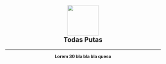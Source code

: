 <h2 align="center" > <img src="https://www.enter.co/?attachment_id=179561" height="100"><br> <strong>Todas Putas</strong> </h2>

---

<p align="center"> <strong>Lorem 30 bla bla bla queso</strong></p>
